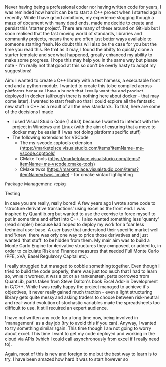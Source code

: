 Never having being a professional coder nor having written code for years, I was reminded how hard it can be to start a C++ project when I started again recently. While I have grand ambitions, my experience slogging though a maze of document with many dead ends, made me decide to create and persist this 'starter project'. There are many of these around on GitHub but I soon realised that the fast moving world of standards, libraries and community projects, means there are often just better ways available to someone starting fresh. No doubt this will also be the case for you but the time you read this. Be that as it may, I found the ability to quickly clone a starter template and see what happened, greatly enhanced my ability to make some progress. I hope this may help you in the same way but please 
note - I'm really not that good at this so don't be overly hasty to adopt my suggestions!

Aim: I wanted to create a C++ library with a test harness, a executable front end and a python module. I wanted to create this to be compiled across platforms because I have a hunch that I really want the end product deployed in docker (although there is nothing here about docker - that may come later). I wanted to start fresh so that I could explore all the fantastic new stuff in C++ as a result of all the new standards. To that, here are some of the decisions I made
- I used Visual Studio Code (1.46.0) because I wanted to interact with the project in Windows and Linux (with the aim of ensuring that a move to docker may be easier if I was not doing platform specific stuff)
- The following extensions for VSCode
    - The ms-svcode.cpptools extension (https://marketplace.visualstudio.com/items?itemName=ms-vscode.cpptools)
    - CMake Tools (https://marketplace.visualstudio.com/items?itemName=ms-vscode.cmake-tools)
    - CMake twxs (https://marketplace.visualstudio.com/items?itemName=twxs.cmake) - for cmake sintax highlighting

Package Management: vcpkg

Testing





In case you are really, really bored!
A few years ago I wrote some code to 'structure derivative transactions' using excel as the front end. I was inspired by Quantlib.org but wanted to use the exercise to force myself to put in some time and effort into C++. I also wanted something less 'quanty' (read simpler) because had hoped to deploy my work for a foar less technical user base. A user base that understood their specific market well and 'knew' there was only one way to price those derivatives and just wanted 'that stuff' to be hidden from them. My main aim was to build a Monte Carlo Engine for derivative structures they composed, or added to, in order to calculate Risk and Finance measures that needed Full Monte Carlo (PFE, xVA, Basel Regulatory Capital etc).

I really struggled but managed to cobble something together. Even though I tried to build the code properly, there was just too much that I had to learn so, while it worked, it was a bit of a Frankenstein, parts borrowed from QuantLib, parts taken from Steve Dalton's book Excel Add-in Development in C/C++. While I was really happy the project managed to achieve it's objectives, it never really gained much traction - even a light structuring library gets quite messy and asking traders to choose between risk-neutral and real-world evolution of stochastic variables made the spreadsheets too difficult to use. It still required an expert audience. 

I have not written any code for a long time now, being involved in 'management' as a day job (try to avoid this if you can). Anyway, I wanted to try something similar again. This time though I am not going to worry about excel. This time I want to get my code deployed and working in the cloud via APIs (which I could call asynchronously from excel if I really need to). 

Again, most of this is new and foreign to me but the best way to learn is to try. I have been amazed how hard it was to start however so 

